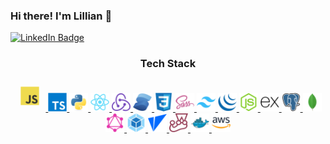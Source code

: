 
### Hi there! I'm Lillian 👋

<div id="header">
  <a href="https://www.linkedin.com/in/lillian-tenn/" target="_blank">
    <img src="https://img.shields.io/badge/LinkedIn-blue?style=for-the-badge&logo=linkedin&logoColor=white" alt="LinkedIn Badge"/>
  </a>
</div>
<div id="icons" align="center">
  <h3>Tech Stack</h3>
  <a href="https://www.javascript.com/" target="_blank">
    <img src="js.png" width="30" style="margin:10px" alt="js" />
  </a>
  <a href="hhttps://www.typescriptlang.org/" target="_blank">
    <img src="ts.png" width="30" alt="ts" />
  </a>
  <a href="https://www.python.org/" target="_blank">
    <img src="python.png" width="30" alt="python" />
  </a>
  <a href="https://react.dev/" target="_blank">
    <img src="react.png" width="30" alt="react" />
  </a>
  <a href="https://redux.js.org/" target="_blank">
    <img src="redux.png" width="30" alt="redux" />
  </a>
  <a href="https://solidjs.com/" target="_blank">
    <img src="solidjs.png" width="30" alt="solidjs" />
  </a>
  <a href="https://developer.mozilla.org/en-US/docs/Web/CSS" target="_blank">
    <img src="css.png" width="30" alt="html" />
  </a>
  <a href="https://sass-lang.com/" target="_blank">
    <img src="sass.png" width="30" alt="sass" />
  </a>
  <a href="https://tailwindcss.com/" target="_blank">
    <img src="tailwind.png" width="30" alt="tailwind" />
  </a>
  <a href="https://jquery.com/" target="_blank">
    <img src="jquery.png" width="30" alt="jquery" />
  </a>
  <a href="https://nodejs.org/" target="_blank">
    <img src="nodejs.png" width="30" alt="nodejs" />
  </a>
  <a href="https://expressjs.com/" target="_blank">
    <img src="express.png" width="30" alt="expressjs" />
  </a>
  <a href="https://postgresql.org/" target="_blank">
    <img src="postgresql.png" width="30" alt="postgresql" />
  </a>
  <a href="https://mongodb.com/" target="_blank">
    <img src="mongo.png" width="30" alt="mongo" />
  </a>
  <a href="https://graphql.org/" target="_blank">
    <img src="graphql.png" width="30" alt="graphql" />
  </a>
  <a href="https://webpack.js.org/" target="_blank">
    <img src="webpack.png" width="30" alt="webpack" />
  </a>
  <a href="https://vite.js.dev/" target="_blank">
    <img src="vite.png" width="30" alt="vite" />
  </a>
  <a href="https://jestjs.io/" target="_blank">
    <img src="jest.png" width="30" alt="jest" />
  </a>
  <a href="https://docker.com/" target="_blank">
    <img src="docker.png" width="30" alt="docker" />
  </a>
  <a href="https://aws.amazon.com/" target="_blank">
    <img src="aws.png" width="30" alt="aws" />
  </a>
  
</div>
<!--
**tenn501/tenn501** is a ✨ _special_ ✨ repository because its `README.md` (this file) appears on your GitHub profile.

Here are some ideas to get you started:

- 🔭 I’m currently working on ...
- 🌱 I’m currently learning ...
- 👯 I’m looking to collaborate on ...
- 🤔 I’m looking for help with ...
- 💬 Ask me about ...
- 📫 How to reach me: ...
- 😄 Pronouns: ...
- ⚡ Fun fact: ...
-->